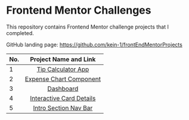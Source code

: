 # Frontend Mentor Challenges

This repository contains Frontend Mentor challenge projects that I completed.


GitHub landing page: https://github.com/kein-1/frontEndMentorProjects


| No. |     Project Name and Link                           |       
| --- |:---------------------------------------------------:| 
| 1   | [Tip Calculator App](https://tip-calculator-app-eb8.pages.dev/)|      
| 2   | [Expense Chart Component](https://expense-app-1vt.pages.dev/)|      
| 3   | [Dashboard](https://69b5de9a.time-tracking-dashboard-3y5.pages.dev/)|      
| 4   | [Interactive Card Details](https://interactive-card.pages.dev/)|   
| 5   | [Intro Section Nav Bar](https://interactive-card.pages.dev/)|   